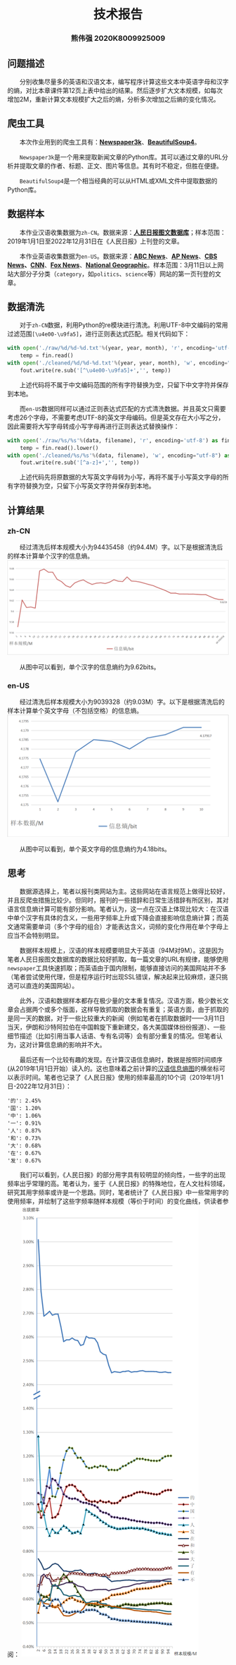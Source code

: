 # <center>技术报告</center>

### <center>熊伟强 2020K8009925009</center>
## 问题描述
&emsp;&emsp;分别收集尽量多的英语和汉语文本，编写程序计算这些文本中英语字母和汉字的熵，对比本章课件第12页上表中给出的结果。然后逐步扩大文本规模，如每次增加2M，重新计算文本规模扩大之后的熵，分析多次增加之后熵的变化情况。

## 爬虫工具
&emsp;&emsp;本次作业用到的爬虫工具有：**[Newspaper3k](https://github.com/codelucas/newspaper)**、**[BeautifulSoup4](https://www.crummy.com/software/BeautifulSoup)**。

&emsp;&emsp;`Newspaper3k`是一个用来提取新闻文章的Python库。其可以通过文章的URL分析并提取文章的作者、标题、正文、图片等信息。其有时不稳定，但胜在便捷。

&emsp;&emsp;`BeautifulSoup4`是一个相当经典的可以从HTML或XML文件中提取数据的Python库。

## 数据样本
&emsp;&emsp;本作业汉语收集数据为`zh-CN`。数据来源：**[人民日报图文数据库](http://data.people.com.cn/rmrb/)**；样本范围：2019年1月1日至2022年12月31日在《人民日报》上刊登的文章。

&emsp;&emsp;本作业英语收集数据为`en-US`。数据来源：**[ABC News](https://abcnews.go.com/)**、**[AP News](https://abcnews.go.com/)**、**[CBS News](https://www.cbsnews.com/)、[CNN](https://edition.cnn.com/)**、**[Fox News](https://www.foxnews.com/)**、**[National Geographic](https://www.nationalgeographic.com/)**。样本范围：3月11日以上网站大部分子分类（`category`，如`politics`、`science`等）网站的第一页刊登的文章。

## 数据清洗
&emsp;&emsp;对于`zh-CN`数据，利用Python的re模块进行清洗。利用UTF-8中文编码的常用过滤范围`[\u4e00-\u9fa5]`，进行正则表达式匹配。相关代码如下：
```Python
with open('./raw/%d/%d-%d.txt'%(year, year, month), 'r', encoding='utf-8') as fin:
    temp = fin.read()
with open('./cleaned/%d/%d-%d.txt'%(year, year, month), 'w', encoding="utf-8") as fout:
    fout.write(re.sub('[^\u4e00-\u9fa5]+','', temp))
```
&emsp;&emsp;上述代码将不属于中文编码范围的所有字符替换为空，只留下中文字符并保存到本地。

&emsp;&emsp;而`en-US`数据同样可以通过正则表达式匹配的方式清洗数据。并且英文只需要考虑26个字母，不需要考虑UTF-8的英文字母编码。但是英文存在大小写之分，因此需要将大写字母转成小写字母再进行正则表达式替换操作：
```Python
with open('./raw/%s/%s'%(data, filename), 'r', encoding='utf-8') as fin:
    temp = fin.read().lower()
with open('./cleaned/%s/%s'%(data, filename), 'w', encoding="utf-8") as fout:
    fout.write(re.sub('[^a-z]+','', temp))
```
&emsp;&emsp;上述代码先将原数据的大写英文字母转为小写，再将不属于小写英文字母的所有字符替换为空，只留下小写英文字符并保存到本地。

## 计算结果
### zh-CN
&emsp;&emsp;经过清洗后样本规模大小为94435458（约94.4M）字。以下是根据清洗后的样本计算单个汉字的信息熵。
![image 1](zh-CN/entropy_zh-CN.png)

&emsp;&emsp;从图中可以看到，单个汉字的信息熵约为9.62bits。

### en-US
&emsp;&emsp;经过清洗后样本规模大小为9039328（约9.03M）字。以下是根据清洗后的样本计算单个英文字母（不包括空格）的信息熵。
![image 2](en-US/entropy_en-US.png)

&emsp;&emsp;从图中可以看到，单个英文字母的信息熵约为4.18bits。

## 思考
&emsp;&emsp;数据源选择上，笔者以报刊类网站为主。这些网站在语言规范上做得比较好，并且反爬虫措施比较少。但同时，报刊的一些措辞和日常生活措辞有所区别，其对语言信息熵计算可能有部分影响。笔者认为，这一点在汉语上体现比较大：在汉语中单个汉字有具体的含义，一些用字频率上升或下降会直接影响信息熵计算；而英文通常需要单词（多个字母的组合）才能表达含义，词频的变化作用在单个字母上应当不会特别明显。

&emsp;&emsp;数据样本规模上，汉语的样本规模要明显大于英语（94M对9M）。这是因为笔者人民日报图文数据库的数据比较好抓取，每一篇文章的URL有规律，能够使用`newspaper`工具快速抓取；而英语由于国内限制，能够直接访问的美国网站并不多（笔者尝试使用代理，但是程序运行时出现SSL错误，解决起来比较麻烦，遂只挑选可以直连的美国网站）。

&emsp;&emsp;此外，汉语和数据样本都存在极少量的文本重复情况。汉语方面，极少数长文章会占据两个或多个版面，这样导致抓取的数据会有重复；英语方面，由于抓取的是同一天的数据，对于一些比较重大的新闻（例如笔者在抓取数据时——3月11日当天，伊朗和沙特阿拉伯在中国斡旋下重新建交，各大美国媒体纷纷报道）、一些细节描述（比如引用当事人话语、专有名词等）会有部分重复的情况。但笔者认为，这对计算信息熵的影响并不大。

&emsp;&emsp;最后还有一个比较有趣的发现。在计算汉语信息熵时，数据是按照时间顺序(从2019年1月1日开始）读入的。这也意味着之前计算的[汉语信息熵图](###zh-CN)的横坐标可以表示时间。笔者也记录了《人民日报》使用的频率最高的10个词（2019年1月1日-2022年12月31日）：
```
'的': 2.45%
'国': 1.20%
'中': 1.06%
'一': 0.91%
'人': 0.87%
'和': 0.73%
'大': 0.68%
'在': 0.67%
'发': 0.67%
```
&emsp;&emsp;我们可以看到，《人民日报》的部分用字具有较明显的倾向性，一些字的出现频率出乎常理的高。笔者认为，鉴于《人民日报》的特殊地位，在人文社科领域，研究其用字频率或许是一个思路。同时，笔者统计了《人民日报》中一些常用字的使用频率，并绘制了这些字频率随样本规模（等价于时间）的变化曲线，供读者参阅：
![image 3](zh-CN/frequency.png)